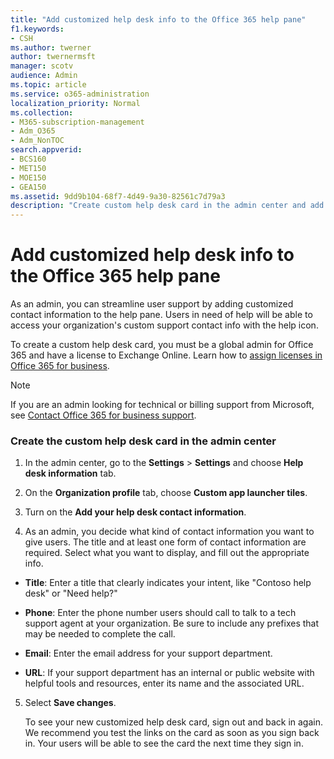 ```yaml
---
title: "Add customized help desk info to the Office 365 help pane"
f1.keywords:
- CSH
ms.author: twerner
author: twernermsft
manager: scotv
audience: Admin
ms.topic: article
ms.service: o365-administration
localization_priority: Normal
ms.collection: 
- M365-subscription-management 
- Adm_O365
- Adm_NonTOC
search.appverid:
- BCS160
- MET150
- MOE150
- GEA150
ms.assetid: 9dd9b104-68f7-4d49-9a30-82561c7d79a3
description: "Create custom help desk card in the admin center and add customized support contact info to the help pane."
---
```


# Add customized help desk info to the Office 365 help pane

As an admin, you can streamline user support by adding customized contact information to the help pane. Users in need of help will be able to access your organization's custom support contact info with the help icon.
  
To create a custom help desk card, you must be a global admin for Office 365 and have a license to Exchange Online. Learn how to [assign licenses in Office 365 for business](../manage/assign-licenses-to-users.md).

> [!NOTE]
> If you are an admin looking for technical or billing support from Microsoft, see [Contact Office 365 for business support](../contact-support-for-business-products.md). 

  
### Create the custom help desk card in the admin center
<a name="BKMK_HelpDeskPreview"> </a>

1. In the admin center, go to the **Settings** > **Settings** and choose **Help desk information** tab.
    
2. On the **Organization profile** tab, choose **Custom app launcher tiles**.
  
3. Turn on the **Add your help desk contact information**.
    
4. As an admin, you decide what kind of contact information you want to give users. The title and at least one form of contact information are required. Select what you want to display, and fill out the appropriate info.
    
  - **Title**: Enter a title that clearly indicates your intent, like "Contoso help desk" or "Need help?"
    
  - **Phone**: Enter the phone number users should call to talk to a tech support agent at your organization. Be sure to include any prefixes that may be needed to complete the call.
    
  - **Email**: Enter the email address for your support department.
    
  - **URL**: If your support department has an internal or public website with helpful tools and resources, enter its name and the associated URL.
    
5. Select **Save changes**.
    
    To see your new customized help desk card, sign out and back in again. We recommend you test the links on the card as soon as you sign back in. Your users will be able to see the card the next time they sign in.
    

